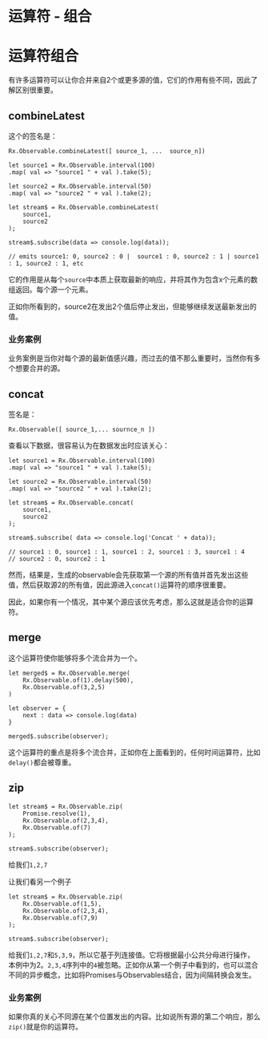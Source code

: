# 运算符 - 组合

# 运算符组合

有许多运算符可以让你合并来自2个或更多源的值，它们的作用有些不同，因此了解区别很重要。

## combineLatest

这个的签名是：

```
Rx.Observable.combineLatest([ source_1, ...  source_n]) 
```

```
let source1 = Rx.Observable.interval(100)
.map( val => "source1 " + val ).take(5);

let source2 = Rx.Observable.interval(50)
.map( val => "source2 " + val ).take(2);

let stream$ = Rx.Observable.combineLatest(
    source1,
    source2
);

stream$.subscribe(data => console.log(data));

// emits source1: 0, source2 : 0 |  source1 : 0, source2 : 1 | source1 : 1, source2 : 1, etc 
```

它的作用是从每个`source`中本质上获取最新的响应，并将其作为包含x个元素的数组返回。每个源一个元素。

正如你所看到的，source2在发出2个值后停止发出，但能够继续发送最新发出的值。

### 业务案例

业务案例是当你对每个源的最新值感兴趣，而过去的值不那么重要时，当然你有多个想要合并的源。

## concat

签名是：

```
Rx.Observable([ source_1,... sournce_n ]) 
```

查看以下数据，很容易认为在数据发出时应该关心：

```
let source1 = Rx.Observable.interval(100)
.map( val => "source1 " + val ).take(5);

let source2 = Rx.Observable.interval(50)
.map( val => "source2 " + val ).take(2);

let stream$ = Rx.Observable.concat(
    source1, 
    source2
);

stream$.subscribe( data => console.log('Concat ' + data));

// source1 : 0, source1 : 1, source1 : 2, source1 : 3, source1 : 4
// source2 : 0, source2 : 1 
```

然而，结果是，生成的observable会先获取第一个源的所有值并首先发出这些值，然后获取源2的所有值，因此源进入`concat()`运算符的顺序很重要。

因此，如果你有一个情况，其中某个源应该优先考虑，那么这就是适合你的运算符。

## merge

这个运算符使你能够将多个流合并为一个。

```
let merged$ = Rx.Observable.merge(
    Rx.Observable.of(1).delay(500),
    Rx.Observable.of(3,2,5)
)

let observer = {
    next : data => console.log(data)
}

merged$.subscribe(observer); 
```

这个运算符的重点是将多个流合并，正如你在上面看到的，任何时间运算符，比如`delay()`都会被尊重。

## zip

```
let stream$ = Rx.Observable.zip(
    Promise.resolve(1),
    Rx.Observable.of(2,3,4),
    Rx.Observable.of(7)
);

stream$.subscribe(observer); 
```

给我们`1,2,7`

让我们看另一个例子

```
let stream$ = Rx.Observable.zip(
    Rx.Observable.of(1,5),
    Rx.Observable.of(2,3,4),
    Rx.Observable.of(7,9)
);

stream$.subscribe(observer); 
```

给我们`1,2,7`和`5,3,9`，所以它基于列连接值。它将根据最小公共分母进行操作，本例中为2。`2,3,4`序列中的`4`被忽略。正如你从第一个例子中看到的，也可以混合不同的异步概念，比如将Promises与Observables结合，因为间隔转换会发生。

### 业务案例

如果你真的关心不同源在某个位置发出的内容。比如说所有源的第二个响应，那么`zip()`就是你的运算符。

